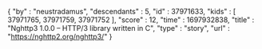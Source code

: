{
  "by" : "neustradamus",
  "descendants" : 5,
  "id" : 37971633,
  "kids" : [ 37971765, 37971759, 37971752 ],
  "score" : 12,
  "time" : 1697932838,
  "title" : "Nghttp3 1.0.0 – HTTP/3 library written in C",
  "type" : "story",
  "url" : "https://nghttp2.org/nghttp3/"
}
